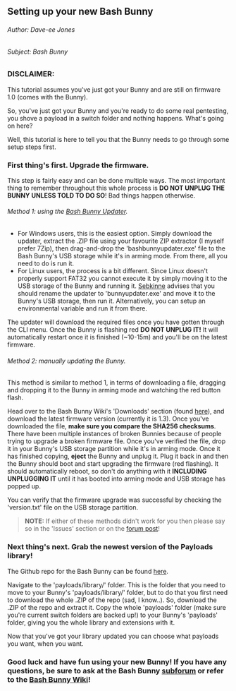 ## Setting up your new Bash Bunny
###### Author: Dave-ee Jones
###### Subject: Bash Bunny

### DISCLAIMER:
This tutorial assumes you've just got your Bunny and are still on firmware 1.0 (comes with the Bunny).

So, you've just got your Bunny and you're ready to do some real pentesting, you shove a payload in a switch folder and nothing happens.
What's going on here?

Well, this tutorial is here to tell you that the Bunny needs to go through some setup steps first.

### First thing's first. Upgrade the firmware.
This step is fairly easy and can be done multiple ways. The most important thing to remember throughout this whole process is
**DO NOT UNPLUG THE BUNNY UNLESS TOLD TO DO SO**! Bad things happen otherwise.

###### Method 1: using the [Bash Bunny Updater](https://forums.hak5.org/topic/41583-beta-release-bash-bunny-updater/).
- For Windows users, this is the easiest option. Simply download the updater, extract the .ZIP file using your favourite ZIP extractor (I myself prefer 7Zip), then drag-and-drop the 'bashbunnyupdater.exe' file to the Bash Bunny's USB storage while it's in arming mode. From there, all you need to do is run it.
- For Linux users, the process is a bit different. Since Linux doesn't properly support FAT32 you cannot execute it by simply moving it to the USB storage of the Bunny and running it. [Sebkinne](https://forums.hak5.org/profile/17160-sebkinne/) advises that you should rename the updater to 'bunnyupdater.exe' and move it to the Bunny's USB storage, then run it. Alternatively, you can setup an environmental variable and run it from there.

The updater will download the required files once you have gotten through the CLI menu. Once the Bunny is flashing red **DO NOT UNPLUG IT!**
It will automatically restart once it is finished (~10-15m) and you'll be on the latest firmware.

###### Method 2: manually updating the Bunny.
This method is similar to method 1, in terms of downloading a file, dragging and dropping it to the Bunny in arming mode and watching the red button flash. 

Head over to the Bash Bunny Wiki's 'Downloads' section (found [here](https://wiki.bashbunny.com/#!downloads.md)), and download the latest firmware version (currently it is 1.3). Once you've downloaded the file, **make sure you compare the SHA256 checksums**. There have been multiple instances of broken Bunnies because of people trying to upgrade a broken firmware file. Once you've verified the file, drop it in your Bunny's USB storage partition while it's in arming mode. Once it has finished copying, **eject** the Bunny and unplug it. Plug it back in and then the Bunny should boot and start upgrading the firmware (red flashing). It should automatically reboot, so don't do anything with it **INCLUDING UNPLUGGING IT** until it has booted into arming mode and USB storage has popped up.

You can verify that the firmware upgrade was successful by checking the 'version.txt' file on the USB storage partition.

> **NOTE:** If either of these methods didn't work for you then please say so in the 'Issues' section or on the [forum post](https://forums.hak5.org/topic/41853-tutorials-and-documentation/)!

### Next thing's next. Grab the newest version of the Payloads library!

The Github repo for the Bash Bunny can be found [here](https://github.com/hak5/bashbunny-payloads/tree/master/).

Navigate to the 'payloads/library/' folder. This is the folder that you need to move to your Bunny's 'payloads/library/' folder,
but to do that you first need to download the whole .ZIP of the repo (sad, I know..). So, download the .ZIP of the repo and extract it. Copy the whole 'payloads' folder (make sure you're current switch folders are backed up!) to your Bunny's 'payloads' folder, giving you the whole library and extensions with it.

Now that you've got your library updated you can choose what payloads you want, when you want. 

### Good luck and have fun using your new Bunny! If you have any questions, be sure to ask at the Bash Bunny [subforum](https://forums.hak5.org/forum/92-bash-bunny/) or refer to the [Bash Bunny Wiki](https://wiki.bashbunny.com/#!index.md)!
